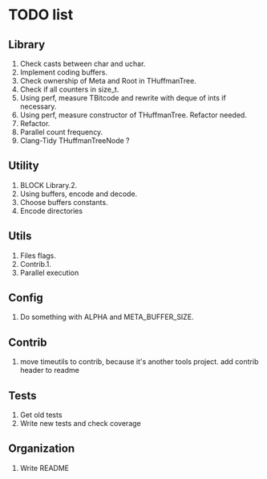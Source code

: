 # TODO list

## Library
1. Check casts between char and uchar.
2. Implement coding buffers.
3. Check ownership of Meta and Root in THuffmanTree.
4. Check if all counters in size_t.
5. Using perf, measure TBitcode and rewrite with deque of ints if necessary.
6. Using perf, measure constructor of THuffmanTree. Refactor needed.
7. Refactor.
8. Parallel count frequency.
9. Clang-Tidy THuffmanTreeNode ?

## Utility
1. BLOCK Library.2.
2. Using buffers, encode and decode.
3. Choose buffers constants.
4. Encode directories

## Utils
1. Files flags.
2. Contrib.1.
3. Parallel execution

## Config
1. Do something with ALPHA and META_BUFFER_SIZE.

## Contrib
1. move timeutils to contrib, because it's another tools project. 
add contrib header to readme

## Tests
1. Get old tests
2. Write new tests and check coverage

## Organization
1. Write README